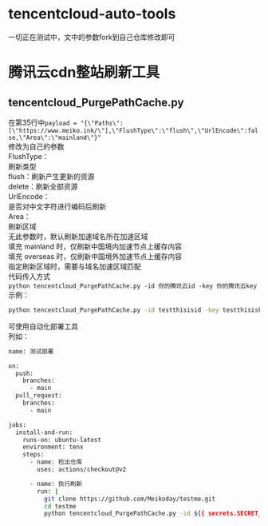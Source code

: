 # tencentcloud-auto-tools
一切正在测试中，文中的参数fork到自己仓库修改即可
# 腾讯云cdn整站刷新工具
## tencentcloud_PurgePathCache.py
在第35行中``payload = "{\"Paths\":[\"https://www.meiko.ink/\"],\"FlushType\":\"flush\",\"UrlEncode\":false,\"Area\":\"mainland\"}"``<br/>
    修改为自己的参数  
    FlushType：  
      刷新类型  
      flush：刷新产生更新的资源  
      delete：刷新全部资源  
    UrlEncode：  
      是否对中文字符进行编码后刷新  
    Area：   
      刷新区域  
      无此参数时，默认刷新加速域名所在加速区域  
      填充 mainland 时，仅刷新中国境内加速节点上缓存内容  
      填充 overseas 时，仅刷新中国境外加速节点上缓存内容  
      指定刷新区域时，需要与域名加速区域匹配  
代码传入方式  
`python tencentcloud_PurgePathCache.py -id 你的腾讯云id -key 你的腾讯云key`  
示例：  
```bash
python tencentcloud_PurgePathCache.py -id testthisisid -key testthisiskey
```
可使用自动化部署工具  
列如：  
```bash
name: 测试部署

on:
  push:
    branches:
      - main
  pull_request:
    branches:
      - main

jobs:
  install-and-run:
    runs-on: ubuntu-latest
    environment: tenx
    steps:
      - name: 检出仓库
        uses: actions/checkout@v2

      - name: 执行刷新
        run: |
          git clone https://github.com/Meikoday/testme.git
          cd testme
          python tencentcloud_PurgePathCache.py -id ${{ secrets.SECRET_ID }} -key ${{ secrets.SECRET_KEY }}
```
